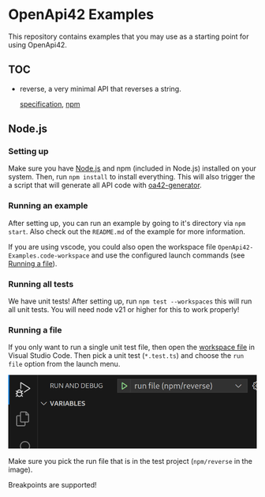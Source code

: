 # OpenApi42 Examples

This repository contains examples that you may use as a starting point for using OpenApi42.

## TOC

- reverse, a very minimal API that reverses a string.

  [specification](specifications/reverse-api/yaml), [npm](packages/npm/reverse-api)

## Node.js

### Setting up

Make sure you have [Node.js](https://nodejs.org) and npm (included in Node.js) installed on your system. Then, run `npm install` to install everything. This will also trigger the a script that will generate all API code with [oa42-generator](https://github.com/LuvDaSun/OpenApi42).

### Running an example

After setting up, you can run an example by going to it's directory via `npm start`. Also check out the `README.md` of the example for more information.

If you are using vscode, you could also open the workspace file `OpenApi42-Examples.code-workspace` and use the configured launch commands (see [Running a file](#running-a-file)).

### Running all tests

We have unit tests! After setting up, run `npm test --workspaces` this will run all unit tests. You will need node v21 or higher for this to work properly!

### Running a file

If you only want to run a single unit test file, then open the [workspace file](./OpenApi42-Examples.code-workspace) in Visual Studio Code. Then pick a unit test (`*.test.ts`) and choose the `run file` option from the launch menu.

![run file](./assets/run-file.png)

Make sure you pick the run file that is in the test project (`npm/reverse` in the image).

Breakpoints are supported!
